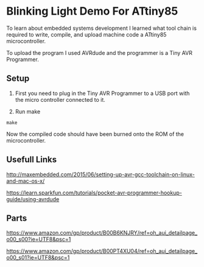 # Blinking Light Demo For ATtiny85

To learn about embedded systems development I learned what tool chain is required to write, compile, and upload machine code a ATtiny85 microcontroller.

To upload the program I used AVRdude and the programmer is a Tiny AVR Programmer.

## Setup

1. First you need to plug in the Tiny AVR Programmer to a USB port with the micro controller connected to it.

2. Run make

```
make
```

Now the compiled code should have been burned onto the ROM of the microcontroller.

## Usefull Links

http://maxembedded.com/2015/06/setting-up-avr-gcc-toolchain-on-linux-and-mac-os-x/

https://learn.sparkfun.com/tutorials/pocket-avr-programmer-hookup-guide/using-avrdude

## Parts

https://www.amazon.com/gp/product/B00B6KNJRY/ref=oh_aui_detailpage_o00_s00?ie=UTF8&psc=1

https://www.amazon.com/gp/product/B00PT4XU04/ref=oh_aui_detailpage_o00_s01?ie=UTF8&psc=1
